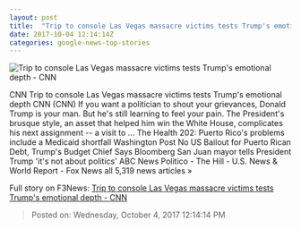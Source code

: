 ```yaml
---
layout: post
title:  "Trip to console Las Vegas massacre victims tests Trump's emotional depth - CNN"
date: 2017-10-04 12:14:14Z
categories: google-news-top-stories
---
```


![Trip to console Las Vegas massacre victims tests Trump's emotional depth - CNN](http://i2.cdn.cnn.com/cnnnext/dam/assets/171003200045-trump-puerto-rico-10-03-17-file-2-super-tease.jpg)

CNN Trip to console Las Vegas massacre victims tests Trump's emotional depth CNN (CNN) If you want a politician to shout your grievances, Donald Trump is your man. But he's still learning to feel your pain. The President's brusque style, an asset that helped him win the White House, complicates his next assignment -- a visit to ... The Health 202: Puerto Rico's problems include a Medicaid shortfall Washington Post No US Bailout for Puerto Rican Debt, Trump's Budget Chief Says Bloomberg San Juan mayor tells President Trump 'it's not about politics' ABC News Politico - The Hill - U.S. News & World Report - Fox News all 5,319 news articles »


Full story on F3News: [Trip to console Las Vegas massacre victims tests Trump's emotional depth - CNN](http://www.f3nws.com/n/nEcHkC)

> Posted on: Wednesday, October 4, 2017 12:14:14 PM
